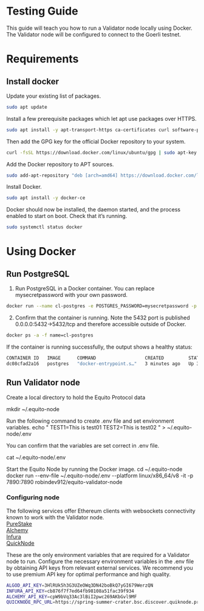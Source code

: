 # Testing Guide

This guide will teach you how to run a Validator node locally using Docker. The Validator node will be configured to connect to the Goerli testnet.

# Requirements

## Install docker

Update your existing list of packages.

```sh
sudo apt update
```

Install a few prerequisite packages which let apt use packages over HTTPS.

```sh
sudo apt install -y apt-transport-https ca-certificates curl software-properties-common
```

Then add the GPG key for the official Docker repository to your system.

```sh
curl -fsSL https://download.docker.com/linux/ubuntu/gpg | sudo apt-key add -
```

Add the Docker repository to APT sources.

```sh
sudo add-apt-repository "deb [arch=amd64] https://download.docker.com/linux/ubuntu focal stable"
```

Install Docker.

```sh
sudo apt install -y docker-ce
```

Docker should now be installed, the daemon started, and the process enabled to start on boot. Check that it’s running.

```sh
sudo systemctl status docker
```

# Using Docker

## Run PostgreSQL

1. Run PostgreSQL in a Docker container. You can replace mysecretpassword with your own password.

```bash
docker run --name cl-postgres -e POSTGRES_PASSWORD=mysecretpassword -p 5432:5432 -d postgres
```

2. Confirm that the container is running. Note the 5432 port is published 0.0.0.0:5432->5432/tcp and therefore accessible outside of Docker.

```bash
docker ps -a -f name=cl-postgres
```

If the container is running successfully, the output shows a healthy status:

```bash
CONTAINER ID   IMAGE      COMMAND                  CREATED         STATUS         PORTS                    NAMES
dc08cfad2a16   postgres   "docker-entrypoint.s…"   3 minutes ago   Up 3 minutes   0.0.0.0:5432->5432/tcp   cl-postgres
```

## Run Validator node

Create a local directory to hold the Equito Protocol data

mkdir ~/.equito-node

Run the following command to create .env file and set environment variables.
echo "
TEST1=This is test01
TEST2=This is test02
" > ~/.equito-node/.env

You can confirm that the variables are set correct in .env file.

cat ~/.equito-node/.env

Start the Equito Node by running the Docker image.
cd ~/.equito-node
docker run --env-file ~/.equito-node/.env --platform linux/x86_64/v8 -it -p 7890:7890 robindev912/equito-validator-node

### Configuring node

The following services offer Ethereum clients with websockets connectivity known to work with the Validator node.
<br />
[PureStake](https://developer.purestake.io/)
<br />
[Alchemy](https://www.alchemy.com/)
<br />
[Infura](https://www.infura.io/)
<br />
[QuickNode](https://www.quiknode.io/)

These are the only environment variables that are required for a Validator node to run.
Configure the necessary environment variables in the .env file by obtaining API keys from relevant external services.
We recommend you to use premium API key for optimal performance and high quality.

```bash
ALGOD_API_KEY=3HlRUk5h3G3UZeOWq3DN42boBkQ7yGI679WerzQN
INFURA_API_KEY=cb876f7f7ed64fb98108a51fac39f934
ALCHEMY_API_KEY=cpW9bVq33Ac3lBiI2pwc269AKbGvl9MF
QUICKNODE_RPC_URL=https://spring-summer-crater.bsc.discover.quiknode.pro/b3879f82a5ba1cf011021703133fddfde26a59a2
```
